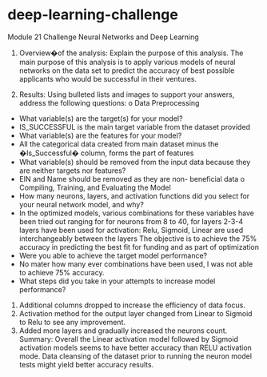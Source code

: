 # deep-learning-challenge
Module 21 Challenge Neural Networks and Deep Learning
1. Overview�of the analysis: Explain the purpose of this analysis.
			The main purpose of this analysis is to apply various models of neural networks on the data set to predict the accuracy of best possible applicants who would be successful in their ventures. 

2. Results: Using bulleted lists and images to support your answers, address the following questions:
o Data Preprocessing
* What variable(s) are the target(s) for your model?
* 	IS_SUCCESSFUL is the main target variable from the dataset provided
* What variable(s) are the features for your model?
* 	All the categorical data created from main dataset minus the �Is_Successful� column, forms the part of features
* What variable(s) should be removed from the input data because they are neither targets nor features?
* 	EIN and Name should be removed as they are non- beneficial data
o Compiling, Training, and Evaluating the Model
* How many neurons, layers, and activation functions did you select for your neural network model, and why?
* 	In the optimized models, various combinations for these variables have been tried out ranging for 
	for neurons from 8 to 40,
	for layers 2-3-4 layers have been used
	for activation: Relu, Sigmoid, Linear are used interchangeably between the layers 
The objective is to achieve the 75% accuracy in predicting the best fit for funding and as part of optimization  
* Were you able to achieve the target model performance?
* 	No mater how many ever combinations have been used, I was not able to achieve 75% accuracy. 
* What steps did you take in your attempts to increase model performance?
1. Additional columns dropped to increase the efficiency of data focus.
2. Activation method for the output layer changed from Linear to Sigmoid to Relu to see any improvement. 
3. Added more layers and gradually increased the neurons count.  
Summary: Overall the Linear activation model followed by Sigmoid activation models seems to have better accuracy than RELU activation mode. 
Data cleansing of the dataset prior to running the neuron model tests might yield better accuracy results.
